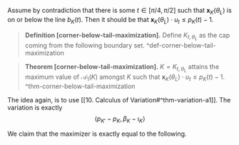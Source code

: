 

Assume by contradiction that there is some $t \in [\pi/4, \pi/2]$ such that $\mathbf{x}_K(\theta_L)$ is on or below the line $b_K(t)$. Then it should be that $\mathbf{x}_K(\theta_L) \cdot u_t \leq p_K(t) - 1$.

> __Definition [corner-below-tail-maximization].__ Define $K_{t, \theta_L}$ as the cap coming from the following boundary set. ^def-corner-below-tail-maximization



> __Theorem [corner-below-tail-maximization].__ $K = K_{t, \theta_L}$ attains the maximum value of $\mathcal{A}_1(K)$ amongst $K$ such that $\mathbf{x}_K(\theta_L) \cdot u_t \leq p_K(t) - 1$. ^thm-corner-below-tail-maximization

The idea again, is to use [[10. Calculus of Variation#^thm-variation-a1]]. The variation is exactly 
$$
\left< p_{K'} - p_K, \beta_K - \iota_K \right> 
$$



We claim that the maximizer is exactly equal to the following.